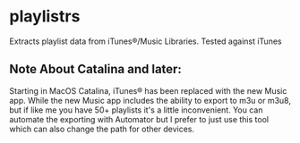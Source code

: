 # playlistrs
Extracts playlist data from iTunes®/Music Libraries. Tested against iTunes

## Note About Catalina and later:

Starting in MacOS Catalina, iTunes® has been replaced with the new Music app. While the new Music app includes the ability to export to m3u or m3u8, but if like me you have 50+ playlists it's a little inconvenient. You can automate the exporting with Automator but I prefer to just use this tool which can also change the path for other devices.
